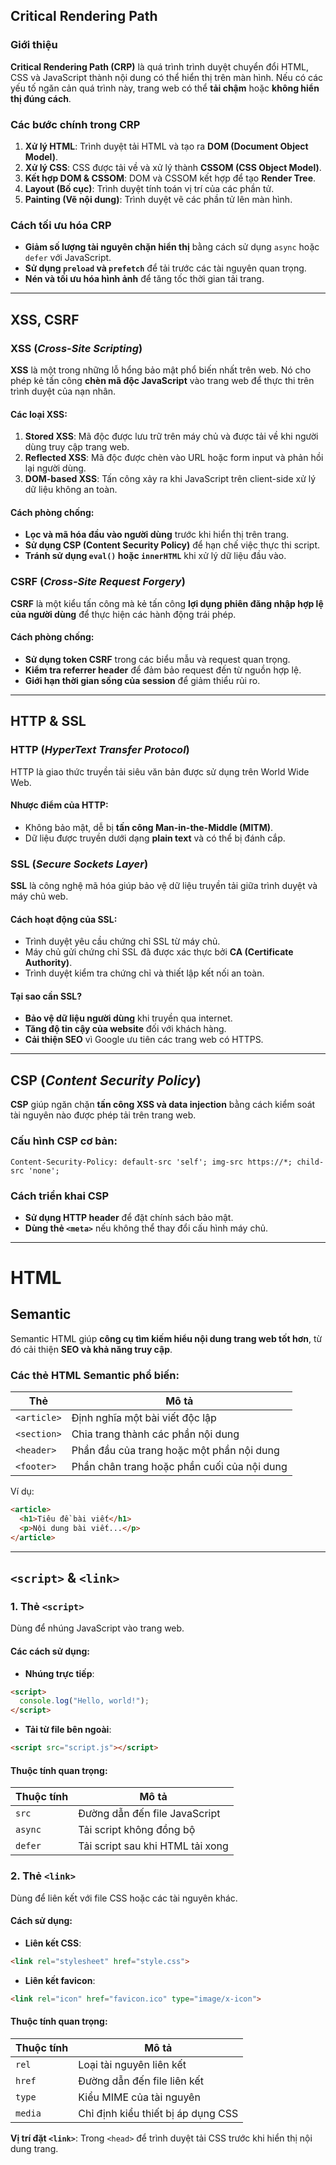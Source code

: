 ## Critical Rendering Path

### Giới thiệu

**Critical Rendering Path (CRP)** là quá trình trình duyệt chuyển đổi HTML, CSS và JavaScript thành nội dung có thể hiển thị trên màn hình. Nếu có các yếu tố ngăn cản quá trình này, trang web có thể **tải chậm** hoặc **không hiển thị đúng cách**.

### Các bước chính trong CRP

1. **Xử lý HTML**: Trình duyệt tải HTML và tạo ra **DOM (Document Object Model)**.
2. **Xử lý CSS**: CSS được tải về và xử lý thành **CSSOM (CSS Object Model)**.
3. **Kết hợp DOM & CSSOM**: DOM và CSSOM kết hợp để tạo **Render Tree**.
4. **Layout (Bố cục)**: Trình duyệt tính toán vị trí của các phần tử.
5. **Painting (Vẽ nội dung)**: Trình duyệt vẽ các phần tử lên màn hình.

### Cách tối ưu hóa CRP

- **Giảm số lượng tài nguyên chặn hiển thị** bằng cách sử dụng `async` hoặc `defer` với JavaScript.
- **Sử dụng `preload` và `prefetch`** để tải trước các tài nguyên quan trọng.
- **Nén và tối ưu hóa hình ảnh** để tăng tốc thời gian tải trang.

---

## XSS, CSRF

### XSS (*Cross-Site Scripting*)

**XSS** là một trong những lỗ hổng bảo mật phổ biến nhất trên web. Nó cho phép kẻ tấn công **chèn mã độc JavaScript** vào trang web để thực thi trên trình duyệt của nạn nhân.

#### Các loại XSS:

1. **Stored XSS**: Mã độc được lưu trữ trên máy chủ và được tải về khi người dùng truy cập trang web.
2. **Reflected XSS**: Mã độc được chèn vào URL hoặc form input và phản hồi lại người dùng.
3. **DOM-based XSS**: Tấn công xảy ra khi JavaScript trên client-side xử lý dữ liệu không an toàn.

#### Cách phòng chống:

- **Lọc và mã hóa đầu vào người dùng** trước khi hiển thị trên trang.
- **Sử dụng CSP (Content Security Policy)** để hạn chế việc thực thi script.
- **Tránh sử dụng `eval()` hoặc `innerHTML`** khi xử lý dữ liệu đầu vào.

### CSRF (*Cross-Site Request Forgery*)

**CSRF** là một kiểu tấn công mà kẻ tấn công **lợi dụng phiên đăng nhập hợp lệ của người dùng** để thực hiện các hành động trái phép.

#### Cách phòng chống:

- **Sử dụng token CSRF** trong các biểu mẫu và request quan trọng.
- **Kiểm tra referrer header** để đảm bảo request đến từ nguồn hợp lệ.
- **Giới hạn thời gian sống của session** để giảm thiểu rủi ro.

---

## HTTP & SSL

### HTTP (*HyperText Transfer Protocol*)

HTTP là giao thức truyền tải siêu văn bản được sử dụng trên World Wide Web.

#### Nhược điểm của HTTP:
- Không bảo mật, dễ bị **tấn công Man-in-the-Middle (MITM)**.
- Dữ liệu được truyền dưới dạng **plain text** và có thể bị đánh cắp.

### SSL (*Secure Sockets Layer*)

**SSL** là công nghệ mã hóa giúp bảo vệ dữ liệu truyền tải giữa trình duyệt và máy chủ web.

#### Cách hoạt động của SSL:
- Trình duyệt yêu cầu chứng chỉ SSL từ máy chủ.
- Máy chủ gửi chứng chỉ SSL đã được xác thực bởi **CA (Certificate Authority)**.
- Trình duyệt kiểm tra chứng chỉ và thiết lập kết nối an toàn.

#### Tại sao cần SSL?
- **Bảo vệ dữ liệu người dùng** khi truyền qua internet.
- **Tăng độ tin cậy của website** đối với khách hàng.
- **Cải thiện SEO** vì Google ưu tiên các trang web có HTTPS.

---

## CSP (*Content Security Policy*)

**CSP** giúp ngăn chặn **tấn công XSS và data injection** bằng cách kiểm soát tài nguyên nào được phép tải trên trang web.

### Cấu hình CSP cơ bản:
```http
Content-Security-Policy: default-src 'self'; img-src https://*; child-src 'none';
```

### Cách triển khai CSP
- **Sử dụng HTTP header** để đặt chính sách bảo mật.
- **Dùng thẻ `<meta>`** nếu không thể thay đổi cấu hình máy chủ.

---

# HTML

## Semantic

Semantic HTML giúp **công cụ tìm kiếm hiểu nội dung trang web tốt hơn**, từ đó cải thiện **SEO và khả năng truy cập**.

### Các thẻ HTML Semantic phổ biến:
| Thẻ | Mô tả |
|------|--------------------------------|
| `<article>` | Định nghĩa một bài viết độc lập |
| `<section>` | Chia trang thành các phần nội dung |
| `<header>` | Phần đầu của trang hoặc một phần nội dung |
| `<footer>` | Phần chân trang hoặc phần cuối của nội dung |

Ví dụ:
```html
<article>
  <h1>Tiêu đề bài viết</h1>
  <p>Nội dung bài viết...</p>
</article>
```

---

## `<script>` & `<link>`

### 1. Thẻ `<script>`

Dùng để nhúng JavaScript vào trang web.

#### Các cách sử dụng:
- **Nhúng trực tiếp**:
```html
<script>
  console.log("Hello, world!");
</script>
```
- **Tải từ file bên ngoài**:
```html
<script src="script.js"></script>
```

#### Thuộc tính quan trọng:
| Thuộc tính | Mô tả |
|------------|----------------------------|
| `src` | Đường dẫn đến file JavaScript |
| `async` | Tải script không đồng bộ |
| `defer` | Tải script sau khi HTML tải xong |

### 2. Thẻ `<link>`

Dùng để liên kết với file CSS hoặc các tài nguyên khác.

#### Cách sử dụng:
- **Liên kết CSS**:
```html
<link rel="stylesheet" href="style.css">
```
- **Liên kết favicon**:
```html
<link rel="icon" href="favicon.ico" type="image/x-icon">
```

#### Thuộc tính quan trọng:
| Thuộc tính | Mô tả |
|------------|------------------------|
| `rel` | Loại tài nguyên liên kết |
| `href` | Đường dẫn đến file liên kết |
| `type` | Kiểu MIME của tài nguyên |
| `media` | Chỉ định kiểu thiết bị áp dụng CSS |

**Vị trí đặt `<link>`**: Trong `<head>` để trình duyệt tải CSS trước khi hiển thị nội dung trang.
